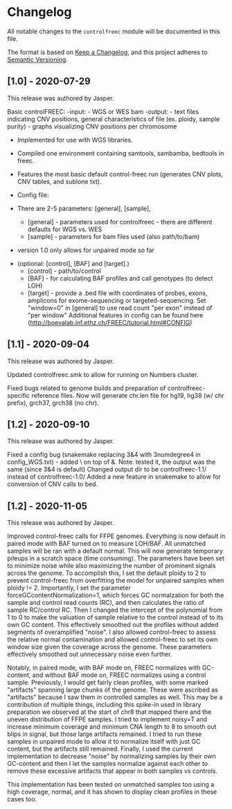 # Changelog

All notable changes to the `controlfreec` module will be documented in this file.

The format is based on [Keep a Changelog](https://keepachangelog.com/en/1.0.0/),
and this project adheres to [Semantic Versioning](https://semver.org/spec/v2.0.0.html).

## [1.0] - 2020-07-29

This release was authored by Jasper.

Basic controlFREEC:
-input: 
    - WGS or WES bam
-output: 
    - text files indicating CNV positions, general characteristics of file (ex. ploidy, sample purity)
    - graphs visualizing CNV positions per chromosome

- Implemented for use with WGS libraries.
- Compiled one environment containing samtools, sambamba, bedtools in freec.
- Features the most basic default control-freec run (generates CNV plots, CNV tables, and sublone txt).

- Config file:
- There are 2-5 parameters: [general], [sample], 
    - [general] - parameters used for controlfreec - there are different defaults for WGS vs. WES
    - [sample] - parameters for bam files used (also path/to/bam)
* version 1.0 only allows for unpaired mode so far

- (optional: [control], [BAF] and [target].)
    - [control] - path/to/control
    - [BAF] - for calculating BAF profiles and call genotypes (to detect LOH)
    - [target] - provide a .bed file with coordinates of probes, exons, amplicons for exome-sequencing or targeted-sequencing. Set "window=0" in [general] to use read count "per exon" instead of "per window"
Additional features in config can be found here (http://boevalab.inf.ethz.ch/FREEC/tutorial.html#CONFIG)

## [1.1] - 2020-09-04

This release was authored by Jasper.

Updated controlfreec.smk to allow for running on Numbers cluster.

Fixed bugs related to genome builds and preparation of controlfreec-specific reference files. Now will generate chr.len file for hg19, hg38 (w/ chr prefix), grch37, grch38 (no chr).

## [1.2] - 2020-09-10

This release was authored by Jasper.

Fixed a config bug (snakemake replacing 3&4 with 3numdegree4 in config_WGS.txt) - added \ on top of &. Note: tested it, the output was the same (since 3&4 is default)
Changed output dir to be controlfreec-1.1/ instead of controlfreec-1.0/
Added a new feature in snakemake to allow for conversion of CNV calls to bed.

## [1.2] - 2020-11-05

This release was authored by Jasper.

Improved control-freec calls for FFPE genomes. Everything is now default in paired mode with BAF turned on to measure LOH/BAF. All unmatched samples will be ran with a default normal. This will now generate temporary pileups in a scratch space (time consuming). The parameters have been set to minimize noise while also maximizing the number of prominent signals across the genome. To accomplish this, I set the default ploidy to 2 to prevent control-freec from overfitting the model for unpaired samples when ploidy != 2. Importantly, I set the parameter forceGCcontentNormalization=1, which forces GC normalzation for both the sample and control read counts (RC), and then calculates the ratio of sample RC/control RC. Then I changed the intercept of the polynomial from 1 to 0 to make the valuation of sample relative to the control instead of to its own GC content. This effectively smoothed out the profiles without added segments of overamplified "noise". I also allowed control-freec to assess the relative normal contamination and allowed control-freec to set its own window size given the coverage across the genome. These parameters effectively smoothed out unnecessary noise even further.

Notably, in paired mode, with BAF mode on, FREEC normalizes with GC-content, and without BAF mode on, FREEC normalizes using a control sample. Previously, I would get fairly clean profiles, with some marked "artifacts" spanning large chunks of the genome. These were ascribed as "artifacts" because I saw them in controlled samples as well. This may be a contribution of multiple things, including this spike-in used in library preparation we observed at the start of chr8 that mapped there and the uneven distribution of FFPE samples. I tried to implement noisy=T and increase minimum coverage and minimum CNA length to 8 to smooth out blips in signal, but those large artifacts remained. I tried to run these samples in unpaired mode to allow it to normalize itself with just GC content, but the artifacts still remained. Finally, I used the current implementation to decrease "noise" by normalizing samples by their own GC-content and then I let the samples normalize against each other to remove these excessive artifacts that appear in both samples vs controls.

This implementation has been tested on unmatched samples too using a high coverage, normal, and it has shown to display clean profiles in these cases too.